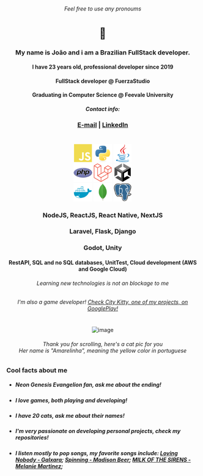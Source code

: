 <div align="center">
  <h6>
    <a href=""></a>
    Feel free to use any pronoums
  </h6>
  <h1>  <a href=""></a> 👋 </h3>
  <h3>  <a href=""></a> My name is João and i am a Brazilian FullStack developer. </h3>
  <h4>  <a href=""></a> I have 23 years old, professional developer since 2019</h4>
  <h4>  <a href=""></a> FullStack developer @ FuerzaStudio </h4>
  <h4>  <a href=""></a> Graduating in Computer Science @ Feevale University </h4>
  <h5>  <a href=""></a> Contact info:</h5>
  <h3>
    <a href="mailto:joao.oliveira0117@hotmail.com">E-mail</a> |
    <a href="https://www.linkedin.com/in/joaooliveira0117/">LinkedIn</a>
  </h5>
</div>

#

<div align="center">
  <img alt="Joao-javascript" height="48" width="48" src="https://raw.githubusercontent.com/devicons/devicon/master/icons/javascript/javascript-plain.svg">
  <img alt="Joao-python" height="48" width="48" src="https://raw.githubusercontent.com/devicons/devicon/master/icons/python/python-original.svg">
  <img alt="Joao-java" height="48" width="48" src="https://raw.githubusercontent.com/devicons/devicon/master/icons/java/java-original.svg">
</div>

<div align="center">
  <img alt="Joao-javascript" height="48" width="48" src="https://raw.githubusercontent.com/devicons/devicon/master/icons/php/php-original.svg">
  <img alt="Joao-python" height="48" width="48" src="https://raw.githubusercontent.com/devicons/devicon/master/icons/laravel/laravel-original.svg">
  <img alt="Joao-python" height="48" width="48" src="https://raw.githubusercontent.com/devicons/devicon/master/icons/unity/unity-original.svg">
</div>

<div align="center">
  <img alt="Joao-javascript" height="48" width="48" src="https://raw.githubusercontent.com/devicons/devicon/master/icons/docker/docker-plain.svg">
  <img alt="Joao-python" height="48" width="48" src="https://raw.githubusercontent.com/devicons/devicon/master/icons/mongodb/mongodb-original.svg">
  <img alt="Joao-java" height="48" width="48" src="https://raw.githubusercontent.com/devicons/devicon/master/icons/postgresql/postgresql-original.svg">
</div>

<h3 align="center">  <a href=""></a> NodeJS, ReactJS, React Native, NextJS</h3>
<h3 align="center">  <a href=""></a> Laravel, Flask, Django </h3>
<h3 align="center">  <a href=""></a> Godot, Unity</h3>
<h4 align="center">  <a href=""></a> RestAPI, SQL and no SQL databases, UnitTest, Cloud development (AWS and Google Cloud) </h4>
<h6 align="center">  <a href=""></a> Learning new technologies is not an blockage to me </h6>
<h6 align="center">  <a href=""></a> I'm also a game developer! <a href="https://play.google.com/store/apps/details?id=com.fuerzastudio.citykitty&hl=en_US">Check City Kitty, one of my projects, on GooglePlay!</a> </h6>


#

<div align="center">
  <img width="400" alt="image" src="https://github.com/JoaoOliveira0117/JoaoOliveira0117/assets/46169735/2306d242-dc4e-45f0-b512-5fb5c4a14f8f">
  <h6>  <a href=""></a>Thank you for scrolling, here's a cat pic for you <br> Her name is "Amarelinha", meaning the yellow color in portuguese</h6>
</div>

    
### Cool facts about me
<ul>
  <li>
    <h5>  <a href=""></a> Neon Genesis Evangelion fan, ask me about the ending! </h5>
  </li>
  <li>  
    <h5>  <a href=""></a> I love games, both playing and developing! </h5>
  </li>
  <li>
    <h5>  <a href=""></a> I have 20 cats, ask me about their names! </h5>
  </li>
  <li>
    <h5>  <a href=""></a> I'm very passionate on developing personal projects, check my repositories! </h5>
  </li>
  <li>
    <h5> <a href=""></a>  I listen mostly to pop songs, my favorite songs include: 
      <a href="https://www.youtube.com/watch?v=Inl6sPo4jF4">Loving Nobody - Galxara</a>;
      <a href="https://www.youtube.com/watch?v=Yk7GAh_Gu8U">Spinning - Madison Beer</a>;
      <a href="https://www.youtube.com/watch?v=PytZs2ePxQw">MILK OF THE SIRENS - Melanie Martinez</a>;
    </h5>
  </li>
</ul>
    
    
<!--
**JoaoOliveira0117/JoaoOliveira0117** is a ✨ _special_ ✨ repository because its `README.md` (this file) appears on your GitHub profile.

Here are some ideas to get you started:

- 🔭 I’m currently working on ...
- 🌱 I’m currently learning ...
- 👯 I’m looking to collaborate on ...
- 🤔 I’m looking for help with ...
- 💬 Ask me about ...
- 📫 How to reach me: ...
- 😄 Pronouns: ...
- ⚡ Fun fact: ...
-->

